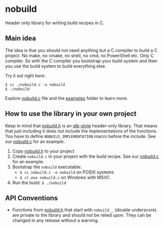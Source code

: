 # nobuild

Header only library for writing build recipes in C.

## Main idea

The idea is that you should not need anything but a C compiler to build a C project. No make, no cmake, no shell, no cmd, no PowerShell etc. Only C compiler. So with the C compiler you bootstrap your build system and then you use the build system to build everything else.

Try it out right here:

```
$ cc ./nobuild.c -o nobuild
$ ./nobuild
```

Explore [nobuild.c](./nobuild.c) file and the [examples](./examples) folder to learn more.

## How to use the library in your own project

Keep in mind that [nobuild.h](./nobuild.h) is an [stb-style](https://github.com/nothings/stb/blob/master/docs/stb_howto.txt) header-only library. That means that just including it does not include the implementations of the functions. You have to define `NOBUILD_IMPLEMENTATION` macro before the include. See our [nobuild.c](./nobuild.c) for an example.

1. Copy [nobuild.h](./nobuild.h) to your project
2. Create `nobuild.c` in your project with the build recipe. See our [nobuild.c](./nobuild.c) for an example.
3. Bootstrap the `nobuild` executable:
   - `$ cc nobuild.c -o nobuild` on POSIX systems
   - `$ cl.exe nobuild.c` on Windows with MSVC
4. Run the build: `$ ./nobuild`

## API Conventions

- Functions from [nobuild.h](./nobuild.h) that start with `nobuild__` (double underscore) are private to the library and should not be relied upon. They can be changed in any release without a warning.
